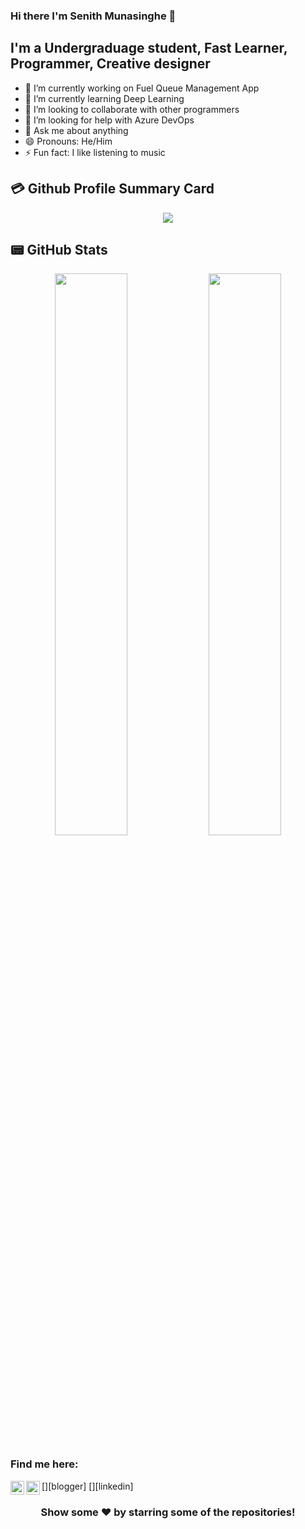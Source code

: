 ### Hi there I'm Senith Munasinghe 👋
## I'm a Undergraduage student, Fast Learner, Programmer, Creative designer
<!--
**senith-sulara/senith-sulara** is a ✨ _special_ ✨ repository because its `README.md` (this file) appears on your GitHub profile.

Here are some ideas to get you started:

- 🔭 I’m currently working on ...
- 🌱 I’m currently learning ...
- 👯 I’m looking to collaborate on ...
- 🤔 I’m looking for help with ...
- 💬 Ask me about ...
- 📫 How to reach me: ...
- 😄 Pronouns: ...
- ⚡ Fun fact: ...
-->

- 🔭 I’m currently working on Fuel Queue Management App 
- 🌱 I’m currently learning Deep Learning
- 👯 I’m looking to collaborate with other programmers
- 🤔 I’m looking for help with Azure DevOps
- 💬 Ask me about anything
- 😄 Pronouns: He/Him
- ⚡ Fun fact: I like listening to music




## 💳 Github Profile Summary Card
<p align="center">
  <img src="https://github-profile-summary-cards.vercel.app/api/cards/profile-details?username=senith-sulara&theme=vue"/>
</p>

## 📟 GitHub Stats
<p align="center">
	<img width="48%" src="https://github-readme-stats.vercel.app/api?username=senith-sulara&show_icons=true&theme=vue" />
	<img width="48%" src="https://github-readme-streak-stats.herokuapp.com/?user=senith-sulara&theme=vue" />
</p>


### Find me here:
<div>
[<img align="left" alt="codeSTACKr | Blogger" width="22px" src="https://cdn.jsdelivr.net/npm/simple-icons@v3/icons/blogger.svg" />][blogger]
[<img align="left" alt="codeSTACKr | LinkedIn" width="22px" src="https://cdn.jsdelivr.net/npm/simple-icons@v3/icons/linkedin.svg" />][linkedin]
</div>

[blogger]: https://dailytechlobby.blogspot.com/
[linkedin]: https://www.linkedin.com/in/senith-munasinghe-482656200/

<div align="center">

### Show some ❤️ by starring some of the repositories!

</div>
